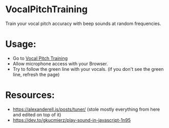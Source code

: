 # VocalPitchTraining
Train your vocal pitch accuracy with beep sounds at random frequencies.

<h1>Usage:</h1>

- Go to <a href="https://wrathen.github.io/VocalPitchTraining" target="_blank">Vocal Pitch Training</a>
- Allow microphone access with your Browser.
- Try to follow the green line with your vocals. (if you don't see the green line, refresh the page)

<h1>Resources:</h1>

- https://alexanderell.is/posts/tuner/ (stole mostly everything from here and edited on top of it)
- https://dev.to/gkucmierz/play-sound-in-javascript-1n95
